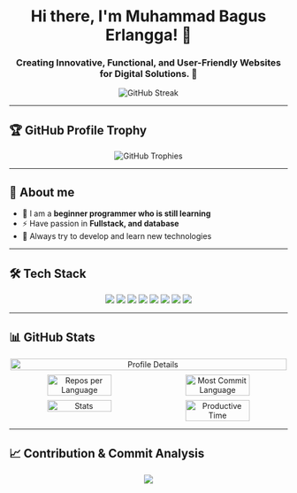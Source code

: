 <h1 align="center">Hi there, I'm Muhammad Bagus Erlangga! 👋</h1>
<h3 align="center">Creating Innovative, Functional, and User-Friendly Websites for Digital Solutions. 🚀</h3>

<p align="center">
  <img src="https://github-readme-streak-stats.herokuapp.com/?user=bagusErlanggaa&theme=radical" alt="GitHub Streak" />
</p>

---

## 🏆 GitHub Profile Trophy
<div align="center">
    <img src="https://github-profile-trophy.vercel.app/?username=bagusErlanggaa&theme=dracula&row=2&column=3&margin-w=8&margin-h=8&no-frame=true&no-bg=true" alt="GitHub Trophies">
</div>

---

## 👤 About me
- 🔭 I am a **beginner programmer who is still learning**
- ⚡ Have passion in **Fullstack, and database**
- 🎯 Always try to develop and learn new technologies

---

## 🛠️ Tech Stack
<p align="center">
  <img src="https://img.shields.io/badge/HTML5-%23E34F26.svg?style=for-the-badge&logo=html5&logoColor=white" />
  <img src="https://img.shields.io/badge/CSS3-%231572B6.svg?style=for-the-badge&logo=css3&logoColor=white" />
  <img src="https://img.shields.io/badge/TailwindCSS-%2306B6D4.svg?style=for-the-badge&logo=tailwindcss&logoColor=white" />
  <img src="https://img.shields.io/badge/PHP-%23777BB4.svg?style=for-the-badge&logo=php&logoColor=white" />
  <img src="https://img.shields.io/badge/Node.js-%23339933.svg?style=for-the-badge&logo=node.js&logoColor=white" />
  <img src="https://img.shields.io/badge/Express.js-000000?style=for-the-badge&logo=express&logoColor=white"/>
  <img src="https://img.shields.io/badge/Laravel-FF2D20?style=for-the-badge&logo=laravel&logoColor=white" />
  <img src="https://img.shields.io/badge/MySQL-005C84?style=for-the-badge&logo=mysql&logoColor=white" />
</p>

---

## 📊 GitHub Stats
<div align="center" style="display: flex; flex-wrap: wrap; justify-content: center; gap: 8px;">
    <img src="http://github-profile-summary-cards.vercel.app/api/cards/profile-details?username=bagusErlanggaa&theme=2077" alt="Profile Details" style="width: 100%; max-width: 500px;">
    <img src="http://github-profile-summary-cards.vercel.app/api/cards/repos-per-language?username=bagusErlanggaa&theme=2077" alt="Repos per Language" style="width: 48%; max-width: 300px;">
    <img src="http://github-profile-summary-cards.vercel.app/api/cards/most-commit-language?username=bagusErlanggaa&theme=2077" alt="Most Commit Language" style="width: 48%; max-width: 300px;">
    <img src="http://github-profile-summary-cards.vercel.app/api/cards/stats?username=BagusErlanggaa&theme=2077" alt="Stats" style="width: 48%; max-width: 300px;">
    <img src="http://github-profile-summary-cards.vercel.app/api/cards/productive-time?username=BagusErlanggaa&theme=2077&utcOffset=8" alt="Productive Time" style="width: 48%; max-width: 300px;">
</div>

---

## 📈 Contribution & Commit Analysis
<p align="center">
  <img src="https://github-readme-activity-graph.vercel.app/graph?username=bagusErlanggaa&theme=radical" />
</p>
